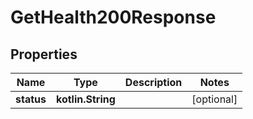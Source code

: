 
# GetHealth200Response

## Properties
Name | Type | Description | Notes
------------ | ------------- | ------------- | -------------
**status** | **kotlin.String** |  |  [optional]




